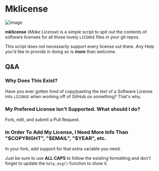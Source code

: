 # Mklicense
![image](http://www.wtfpl.net/wp-content/uploads/2012/12/wtfpl-badge-1.png)

**mklicense** (*Make License*) is a simple script to spit out the contents of software licenses for all those lovely `LICENSE` files in your git repos.

This script does not necessarily support every license out there. Any Help you'd like to provide in doing so is **more** than welcome.
## Q&A

### Why Does This Exist?
Have you ever gotten tired of copy/pasting the text of a Software License into `LICENSE` when working off of GitHub on something?
That's why.

### My Prefered License Isn't Supported. What should I do?
Fork, edit, and submit a Pull Request.

### In Order To Add My License, I Need More Info Than "$COPYRIGHT", "$EMAIL", "$YEAR", etc.
In your fork, *add* support for that extra variable you need.

Just be sure to use **ALL CAPS** to follow the existing formatting and don't forget to update the `help_msg()` function to show it.

